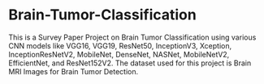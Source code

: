 # Brain-Tumor-Classification

This is a Survey Paper Project on Brain Tumor Classification using various CNN models like VGG16, VGG19, ResNet50, InceptionV3, Xception, InceptionResNetV2, MobileNet, DenseNet, NASNet, MobileNetV2, EfficientNet, and ResNet152V2. The dataset used for this project is Brain MRI Images for Brain Tumor Detection. 
 
 
